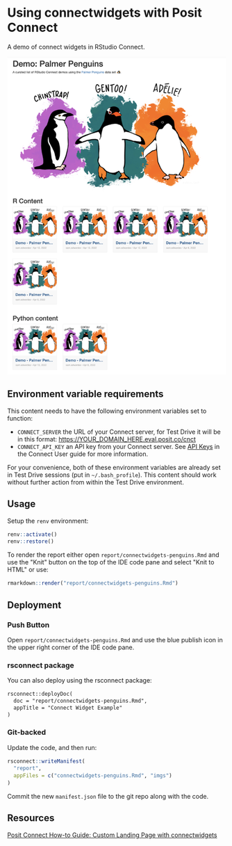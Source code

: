 # Using connectwidgets with Posit Connect

A demo of connect widgets in RStudio Connect.

![screenshot of connectwidgets in R Markdown](screenshot.png)

## Environment variable requirements

This content needs to have the following environment variables set to function:
- `CONNECT_SERVER` the URL of your Connect server, for Test Drive it will be in this format: https://YOUR_DOMAIN_HERE.eval.posit.co/cnct
- `CONNECT_API_KEY` an API key from your Connect server. See [API Keys](https://docs.posit.co/connect/user/api-keys/) in the Connect User guide for more information.
 
For your convenience, both of these environment variables are already set in Test Drive sessions (put in `~/.bash_profile`). This content should work without further action from within the Test Drive environment.

## Usage

Setup the `renv` environment:

```r
renv::activate()
renv::restore()
```

To render the report either open `report/connectwidgets-penguins.Rmd` and use the "Knit" button on the top of the IDE code pane and select "Knit to HTML" or use:

```r
rmarkdown::render("report/connectwidgets-penguins.Rmd")
```

## Deployment

### Push Button

Open `report/connectwidgets-penguins.Rmd` and use the blue publish icon in the upper right corner of the IDE code pane.

### rsconnect package

You can also deploy using the rsconnect package:

```
rsconnect::deployDoc(
  doc = "report/connectwidgets-penguins.Rmd",
  appTitle = "Connect Widget Example"
)
```

### Git-backed

Update the code, and then run:

```r
rsconnect::writeManifest(
  "report", 
  appFiles = c("connectwidgets-penguins.Rmd", "imgs")
)
```

Commit the new `manifest.json` file to the git repo along with the code.

## Resources

[Posit Connect How-to Guide: Custom Landing Page with connectwidgets](https://docs.posit.co/connect/how-to/connectwidgets/index.html#connectwidgets)
